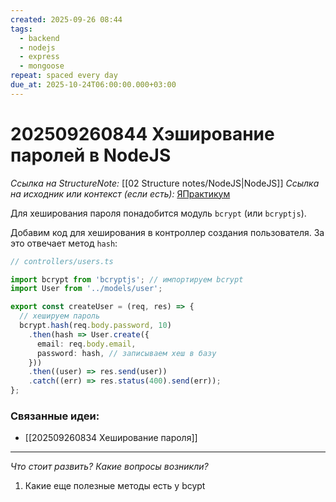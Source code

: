 ```yaml
---
created: 2025-09-26 08:44
tags:
  - backend
  - nodejs
  - express
  - mongoose
repeat: spaced every day
due_at: 2025-10-24T06:00:00.000+03:00
---
```

# 202509260844 Хэширование паролей в NodeJS

*Ссылка на StructureNote:* [[02 Structure notes/NodeJS|NodeJS]]
*Ссылка на исходник или контекст (если есть):* [ЯПрактикум](https://practicum.yandex.ru/learn/backend-nodejs/courses/16b47298-e20d-4fde-9619-1ab305039a00/sprints/564238/topics/a4928f0d-5f69-4053-bea3-fa90d3a2a89f/lessons/f64ab175-1f2d-4beb-b105-b9704a51c7c8/)

Для хеширования пароля понадобится модуль `bcrypt` (или `bcryptjs`). 

Добавим код для хеширования в контроллер создания пользователя. За это отвечает метод `hash`:

```ts
// controllers/users.ts

import bcrypt from 'bcryptjs'; // импортируем bcrypt
import User from '../models/user';

export const createUser = (req, res) => {
  // хешируем пароль
  bcrypt.hash(req.body.password, 10)
    .then(hash => User.create({
      email: req.body.email,
      password: hash, // записываем хеш в базу
    }))
    .then((user) => res.send(user))
    .catch((err) => res.status(400).send(err));
};
```

### Связанные идеи:

* [[202509260834 Хеширование пароля]]
---

*Что стоит развить? Какие вопросы возникли?*
1) Какие еще полезные методы есть у bcypt
